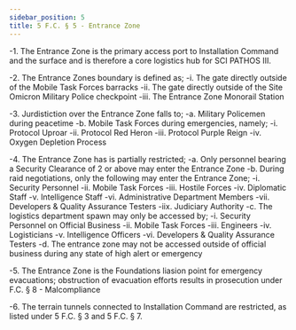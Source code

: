 ```yaml
---
sidebar_position: 5
title: 5 F.C. § 5 - Entrance Zone
---
```


-1. The Entrance Zone is the primary access port to Installation Command and the surface and is therefore a core logistics hub for SCI PATHOS III.

-2. The Entrance Zones boundary is defined as;
-i. The gate directly outside of the Mobile Task Forces barracks
-ii. The gate directly outside of the Site Omicron Military Police checkpoint
-iii. The Entrance Zone Monorail Station

-3. Jurdistiction over the Entrance Zone falls to;
-a. Military Policemen during peacetime
-b. Mobile Task Forces during emergencies, namely;
-i. Protocol Uproar
-ii. Protocol Red Heron
-iii. Protocol Purple Reign
-iv. Oxygen Depletion Process

-4. The Entrance Zone has is partially restricted;
-a. Only personnel bearing a Security Clearance of 2 or above may enter the Entrance Zone
-b. During raid negotiations, only the following may enter the Entrance Zone;
-i. Security Personnel
-ii. Mobile Task Forces
-iii. Hostile Forces
-iv. Diplomatic Staff
-v. Intelligence Staff
-vi. Administrative Department Members
-vii. Developers & Quality Assurance Testers
-iix. Judiciary Authority
-c.  The logistics department spawn may only be accessed by;
-i. Security Personnel on Official Business
-ii. Mobile Task Forces
-iii. Engineers
-iv. Logisticians
-v. Intelligence Officers
-vi. Developers & Quality Assurance Testers
-d. The entrance zone may not be accessed outside of official business during any state of high alert or emergency

-5. The Entrance Zone is the Foundations liasion point for emergency evacuations; obstruction of evacuation efforts results in prosecution under  F.C. § 8 - Malcompliance

-6. The terrain tunnels connected to Installation Command are restricted, as listed under 5 F.C. § 3 and 5 F.C. § 7.